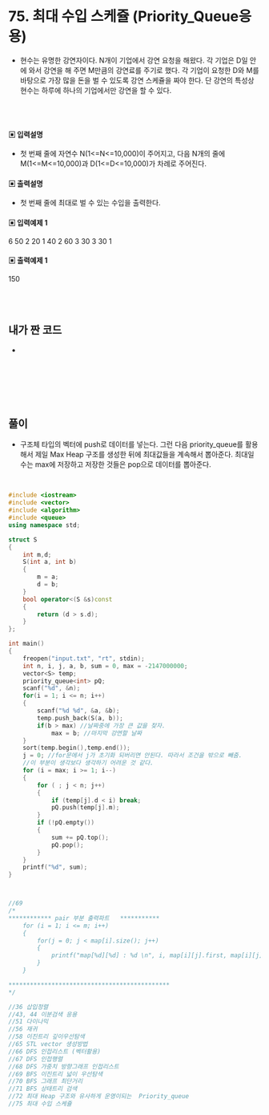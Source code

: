 # 75. 최대 수입 스케쥴 (Priority_Queue응용)

* 현수는 유명한 강연자이다. N개이 기업에서 강연 요청을 해왔다. 각 기업은 D일 안에 와서 강연을 해 주면 M만큼의 강연료를 주기로 했다.
각 기업이 요청한 D와 M를 바탕으로 가장 많을 돈을 벌 수 있도록 강연 스케쥴을 짜야 한다. 
단 강연의 특성상 현수는 하루에 하나의 기업에서만 강연을 할 수 있다.



<br/>
<br/>

#### ▣ 입력설명

* 첫 번째 줄에 자연수 N(1<=N<=10,000)이 주어지고, 다음 N개의 줄에 M(1<=M<=10,000)과 D(1<=D<=10,000)가 차례로 주어진다.


#### ▣ 출력설명

* 첫 번째 줄에 최대로 벌 수 있는 수입을 출력한다.




#### ▣ 입력예제 1
6
50 2
20 1
40 2
60 3
30 3
30 1





#### ▣ 출력예제 1
150

<br/>
<br/>


## 내가 짠 코드
*

<br/>

```c++


```


<br><br> 

## 풀이
* 구조체 타입의 벡터에 push로 데이터를 넣는다. 그런 다음 priority_queue를 활용해서 제일 Max Heap 구조를 생성한 뒤에 최대값들을 계속해서 뽑아준다. 최대일 수는 max에 저장하고 저장한 것들은 pop으로 데이터를 뽑아준다.
<br/>

```c++
#include <iostream>
#include <vector>
#include <algorithm>
#include <queue>
using namespace std;

struct S
{
	int m,d;
	S(int a, int b)
	{
		m = a;
		d = b;
	}
	bool operator<(S &s)const
	{
		return (d > s.d);
	}
};

int main()
{
	freopen("input.txt", "rt", stdin);	
	int n, i, j, a, b, sum = 0, max = -2147000000;
	vector<S> temp;
	priority_queue<int> pQ;
	scanf("%d", &n);
	for(i = 1; i <= n; i++)
	{
		scanf("%d %d", &a, &b);
		temp.push_back(S(a, b));
		if(b > max) //날짜중에 가장 큰 값을 찾자. 
			max = b; //마지막 강연할 날짜
	}
	sort(temp.begin(),temp.end());
	j = 0; //for문에서 j가 초기화 되버리면 안된다. 따라서 조건을 밖으로 빼줌. 
	//이 부분이 생각보다 생각하기 어려운 것 같다.
	for (i = max; i >= 1; i--)
	{
		for ( ; j < n; j++)
		{
			if (temp[j].d < i) break;
			pQ.push(temp[j].m);
		}
		if (!pQ.empty())
		{
			sum += pQ.top();
			pQ.pop();
		}
	} 
	printf("%d", sum);
}



//69
/*
************ pair 부분 출력파트   ***********
 	for (i = 1; i <= m; i++)
	{
		for(j = 0; j < map[i].size(); j++)
		{
			printf("map[%d][%d] : %d \n", i, map[i][j].first, map[i][j].second);
		}
	}

*********************************************
*/

//36 삽입정렬 
//43, 44 이분검색 응용 
//51 다이나믹 
//56 재귀
//58 이진트리 깊이우선탐색 
//65 STL vector 생성방법 
//66 DFS 인접리스트 (벡터활용) 
//67 DFS 인접행렬 
//68 DFS 가중치 방향그래프 인접리스트 
//69 BFS 이진트리 넓이 우선탐색 
//70 BFS 그래프 최단거리 
//71 BFS 상태트리 검색 
//72 최대 Heap 구조와 유사하게 운영이되는  Priority_queue
//75 최대 수입 스케쥴 
```
